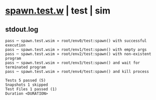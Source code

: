 # [spawn.test.w](../../../../../../tests/sdk_tests/util/spawn.test.w) | test | sim

## stdout.log
```log
pass ─ spawn.test.wsim » root/env0/test:spawn() with successful execution      
pass ─ spawn.test.wsim » root/env1/test:spawn() with empty args                
pass ─ spawn.test.wsim » root/env2/test:spawn() with non-existent program      
pass ─ spawn.test.wsim » root/env3/test:spawn() and wait for terminated program
pass ─ spawn.test.wsim » root/env4/test:spawn() and kill process               

Tests 5 passed (5)
Snapshots 1 skipped
Test Files 1 passed (1)
Duration <DURATION>
```

